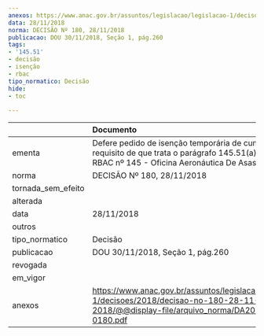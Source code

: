 ```yaml
---
anexos: https://www.anac.gov.br/assuntos/legislacao/legislacao-1/decisoes/2018/decisao-no-180-28-11-2018/@@display-file/arquivo_norma/DA2018-0180.pdf
data: 28/11/2018
norma: DECISÃO Nº 180, 28/11/2018
publicacao: DOU 30/11/2018, Seção 1, pág.260
tags:
- '145.51'
- decisão
- isenção
- rbac
tipo_normatico: Decisão
hide: 
- toc 
 
---
```


|                    | Documento                                                                                                                                                        |
|:-------------------|:-----------------------------------------------------------------------------------------------------------------------------------------------------------------|
| ementa             | Defere pedido de isenção temporária de cumprimento do requisito de que trata o parágrafo 145.51(a)(5)-I do RBAC nº 145 - Oficina Aeronáutica De Asas De Socorro. |
| norma              | DECISÃO Nº 180, 28/11/2018                                                                                                                                       |
| tornada_sem_efeito |                                                                                                                                                                  |
| alterada           |                                                                                                                                                                  |
| data               | 28/11/2018                                                                                                                                                       |
| outros             |                                                                                                                                                                  |
| tipo_normatico     | Decisão                                                                                                                                                          |
| publicacao         | DOU 30/11/2018, Seção 1, pág.260                                                                                                                                 |
| revogada           |                                                                                                                                                                  |
| em_vigor           |                                                                                                                                                                  |
| anexos             | https://www.anac.gov.br/assuntos/legislacao/legislacao-1/decisoes/2018/decisao-no-180-28-11-2018/@@display-file/arquivo_norma/DA2018-0180.pdf                    |
